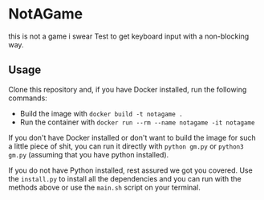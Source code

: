 # NotAGame
this is not a game i swear
Test to get keyboard input with a non-blocking way.

## Usage
Clone this repository and, if you have Docker installed, run the following commands:
- Build the image with `docker build -t notagame .`
- Run the container with `docker run --rm --name notagame -it notagame`

If you don't have Docker installed or don't want to build the image for such a little piece of shit, you can run it directly with `python gm.py` or `python3 gm.py` (assuming that you have python installed).


If you do not have Python installed, rest assured we got you covered. Use the `install.py` to install all the dependencies and you can run with the methods above or use the `main.sh` script on your terminal.
